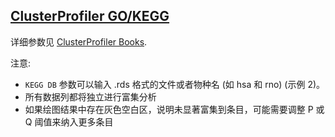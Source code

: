 ## [ClusterProfiler GO/KEGG](/advance/clusterprofiler-go-kegg)

详细参数见 [ClusterProfiler Books](https://hiplot.com.cn/books-static/clusterprofiler-book).

注意: 

- `KEGG DB` 参数可以输入 .rds 格式的文件或者物种名 (如 hsa 和 rno) (示例 2)。
- 所有数据列都将独立进行富集分析
- 如果绘图结果中存在灰色空白区，说明未显著富集到条目，可能需要调整 P 或 Q 阈值来纳入更多条目

